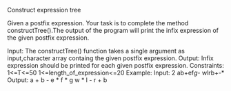Construct expression tree 

Given a postfix expression.
Your task is to complete the method constructTree().The output of the program will print the infix expression of the given postfix expression.

Input:
The constructTree() function takes a single argument as input,character array containg the given postfix expression.
Output:
Infix expression should be printed for each given postfix expression.
Constraints:
1<=T<=50
1<=length_of_expression<=20
Example:
Input:
2
ab+ef*g*-
wlrb+-*
Output:
a + b - e * f * g
w * l - r + b
